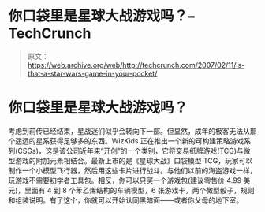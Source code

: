 # 你口袋里是星球大战游戏吗？–TechCrunch

> 原文：<https://web.archive.org/web/http://techcrunch.com/2007/02/11/is-that-a-star-wars-game-in-your-pocket/>

# 你口袋里是星球大战游戏吗？

考虑到前传已经结束，星战迷们似乎会转向下一部。但显然，成年的极客无法从那个遥远的星系获得足够多的东西。WizKids 正在推出一个新的可构建策略游戏系列(CSGs)，这是该公司近年来“开创”的一个类别，它将交易纸牌游戏(TCG)与微型游戏的附加元素相结合。最新上市的是《星球大战》口袋模型 TCG，玩家可以制作一个小模型飞行器，然后用这些卡片进行战斗。与他们以前的海盗游戏一样，玩游戏不需要初学者工具包。相反，你可以只买一个游戏包(建议零售价 4.99 美元)，里面有 4 到 8 个苯乙烯结构的车辆模型，6 张游戏卡，两个微型骰子，规则和组装说明。有了这个，你就可以开始认同黑暗面——或者你父母的地下室。